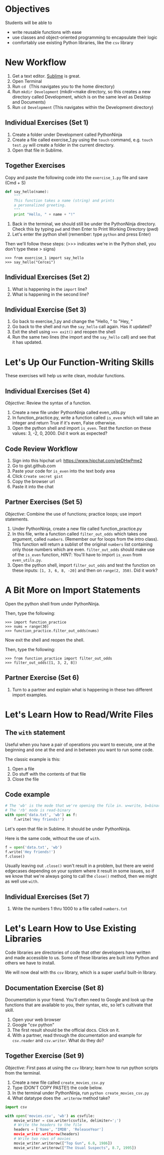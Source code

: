 # Objectives
Students will be able to
- write reusable functions with ease
- use classes and object-oriented programming to encapsulate their logic
- comfortably use existing Python libraries, like the `csv` library

# New Workflow
1. Get a text editor. [Sublime](http://www.sublimetext.com/) is great.
2. Open Terminal
3. Run `cd ` (This navigates you to the home directory)
4. Run `mkdir Development` (mkdir=make directory, so this creates a new directory called Development, which is on the same level as Desktop and Documents)
5. Run `cd Development` (This navigates within the Development directory)


## Individual Exercises (Set 1)
1. Create a folder under Development called PythonNinja
2. Create a file called exercise_1.py using the `touch` command, e.g. `touch test.py` will create a folder in the current directory.
3. Open that file in Sublime.


## Together Exercises
Copy and paste the following code into the `exercise_1.py` file and save (Cmd + S)

```python
def say_hello(name):
    """
    This function takes a name (string) and prints
    a personalized greeting.
    """
    print "Hello, " + name + "!"
```

1. Back in the terminal, we should still be under the PythonNinja directory. Check this by typing `pwd` and then Enter to Print Working Directory (pwd)
2. Let's enter the python shell (remember: type `python` and press Enter) 

Then we'll follow these steps: (>>> indicates we're in the Python shell, you don't type these > signs)

```
>>> from exercise_1 import say_hello
>>> say_hello("Cercei")
```

## Individual Exercises (Set 2)
1. What is happening in the `import` line?
2. What is happening in the second line?

## Individual Exercise (Set 3)
1. Go back to exercise_1.py and change the "Hello, " to "Hey, "
2. Go back to the shell and run the `say_hello` call again. Has it updated?
3. Exit the shell using `>>> exit()` and reopen the shell
4. Run the same two lines (the import and the `say_hello` call) and see that it has updated.


# Let's Up Our Function-Writing Skills

These exercises will help us write clean, modular functions.

## Individual Exercises (Set 4)
*Objective*: Review the syntax of a function.

1. Create a new file under PythonNinja called even_utils.py
2. In function_practice.py, write a function called `is_even` which will take an integer and return True if it's even, False otherwise.
3. Open the python shell and import `is_even`. Test the function on these values: 3, -2, 0, 2000. Did it work as expected?

## Code Review Workflow
1. Sign into this hipchat url: https://www.hipchat.com/geDHwPme2
2. Go to gist.github.com
3. Paste your code for `is_even` into the text body area
4. Click `Create secret gist`
5. Copy the browser url
6. Paste it into the chat

## Partner Exercises (Set 5)
*Objective*: Combine the use of functions; practice loops; use import statements.

1. Under PythonNinja, create a new file called function_practice.py
2. In this file, write a function called `filter_out_odds` which takes one argument, called `numbers`. (Remember our for loops from the intro class). This function will return a sublist of the original `numbers` list containing only those numbers which are even. `filter_out_odds` should make use of the `is_even` function, *HINT*: You'll have to import `is_even` from `even_utils.py`. 
3. Open the python shell, import `filter_out_odds` and test the function on these inputs: `[1, 3, 6, 8, -20]` and then on `range(2, 350)`. Did it work?

# A Bit More on Import Statements

Open the python shell from under PythonNinja.

Then, type the following:
```
>>> import function_practice
>>> nums = range(30)
>>> function_practice.filter_out_odds(nums)
```

Now exit the shell and reopen the shell.

Then, type the following:
```
>>> from function_practice import filter_out_odds
>>> filter_out_odds([1, 3, 2, 8])
```

## Partner Exercise (Set 6)
1. Turn to a partner and explain what is happening in these two different import examples.

# Let's Learn How to Read/Write Files

## The `with` statement
Useful when you have a pair of operations you want to execute, one at the beginning and one at the end and in between you want to run some code.

The classic example is this:

1. Open a file
2. Do stuff with the contents of that file
3. Close the file

## Code example
```python
# The 'wb' is the mode that we're opening the file in. w=write, b=binary (encoding).
# The 'rb' mode is read-binary
with open('data.txt', 'wb') as f:
    f.write('Hey friends!')
```
Let's open that file in Sublime. It should be under PythonNinja.

Here is the same code, without the use of `with`.

```python
f = open('data.txt', 'wb')
f.write('Hey friends!')
f.close()
```
Usually leaving out `.close()` won't result in a problem, but there are weird edgecases depending on your system where it result in some issues, so if we know that we're always going to call the `close()` method, then we might as well use `with`.

## Individual Exercises (Set 7)
1. Write the numbers 1 thru 1000 to a file called `numbers.txt`

# Let's Learn How to Use Existing Libraries
Code libraries are directories of code that other developers have written and made accessible to us. Some of these libraries are built into Python and others we have to install.

We will now deal with ths `csv` library, which is a super useful built-in library.

## Documentation Exercise (Set 8)
Documentation is your friend. You'll often need to Google and look up the functions that are available to you, their syntax, etc, so let's cultivate that skill.

1. Open your web browser
2. Google "csv python"
3. The first result should be the official docs. Click on it.
4. With a partner, read through the documentation and example for `csv.reader` and `csv.writer`. What do they do?

## Together Exercise (Set 9)
*Objective*: First pass at using the `csv` library; learn how to run python scripts from the terminal.
1. Create a new file called `create_movies_csv.py` 
2. Type (DON'T COPY PASTE!) the code below.
3. In the terminal under PythonNinja, run `python create_movies_csv.py`
4. What datatype does the `.writerow` method take?

```python
import csv

with open('movies.csv', 'wb') as csvfile:
    movie_writer = csv.writer(csvfile, delimiter=';')
    # Write the headers to the file
    headers = ['Name', "IMDB', 'ReleaseYear']
    movie_writer.writerow(headers)
    # Write two rows of movies
    movie_writer.writerow(["Top Gun", 6.8, 1986])
    movie_writer.writerow(["The Usual Suspects", 8.7, 1995])
```

